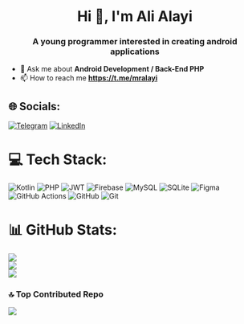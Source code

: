 
<h1 align="center">Hi 👋, I'm Ali Alayi</h1>
<h3 align="center">A young programmer interested in creating android applications</h3>

- 💬 Ask me about **Android Development / Back-End PHP**
- 📫 How to reach me **https://t.me/mralayi**

## 🌐 Socials:
[![Telegram](https://img.shields.io/badge/Telegram-%230E6EAA.svg?logo=Telegram&logoColor=white)](https://telegram.me/MrAlayi) [![LinkedIn](https://img.shields.io/badge/LinkedIn-%230077B5.svg?logo=linkedin&logoColor=white)](https://linkedin.com/in/ali-alayi-789964349) 

# 💻 Tech Stack:
![Kotlin](https://img.shields.io/badge/kotlin-%237F52FF.svg?style=flat&logo=kotlin&logoColor=white) ![PHP](https://img.shields.io/badge/php-%23777BB4.svg?style=flat&logo=php&logoColor=white) ![JWT](https://img.shields.io/badge/JWT-black?style=flat&logo=JSON%20web%20tokens) ![Firebase](https://img.shields.io/badge/firebase-a08021?style=flat&logo=firebase&logoColor=ffcd34) ![MySQL](https://img.shields.io/badge/mysql-4479A1.svg?style=flat&logo=mysql&logoColor=white) ![SQLite](https://img.shields.io/badge/sqlite-%2307405e.svg?style=flat&logo=sqlite&logoColor=white) ![Figma](https://img.shields.io/badge/figma-%23F24E1E.svg?style=flat&logo=figma&logoColor=white) ![GitHub Actions](https://img.shields.io/badge/github%20actions-%232671E5.svg?style=flat&logo=githubactions&logoColor=white) ![GitHub](https://img.shields.io/badge/github-%23121011.svg?style=flat&logo=github&logoColor=white) ![Git](https://img.shields.io/badge/git-%23F05033.svg?style=flat&logo=git&logoColor=white)
# 📊 GitHub Stats:
![](https://github-readme-stats.vercel.app/api?username=alialayi&theme=dark&hide_border=true&include_all_commits=true&count_private=false)<br/>
![](https://github-readme-streak-stats.herokuapp.com/?user=alialayi&theme=dark&hide_border=true)<br/>
![](https://github-readme-stats.vercel.app/api/top-langs/?username=alialayi&theme=dark&hide_border=true&include_all_commits=true&count_private=false&layout=compact)

### 🔝 Top Contributed Repo
![](https://github-contributor-stats.vercel.app/api?username=alialayi&limit=5&theme=dark&combine_all_yearly_contributions=true)

<!-- Proudly created with GPRM ( https://gprm.itsvg.in ) -->
